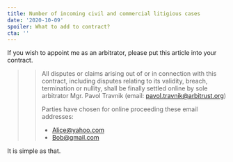 ```yaml
---
title: Number of incoming civil and commercial litigious cases
date: '2020-10-09'
spoiler: What to add to contract?
cta: ''
---
```


If you wish to appoint me as an arbitrator, please put this article into your contract.

>> All disputes or claims arising out of or in connection with this contract, including disputes relating to its validity, breach, termination or nullity, shall be finally settled online by sole arbitrator Mgr. Pavol Travnik (email: pavol.travnik@arbitrust.org)
>>
>> Parties have chosen for online proceeding these email addresses:
>>
>> - Alice@yahoo.com
>> - Bob@gmail.com

It is simple as that.
